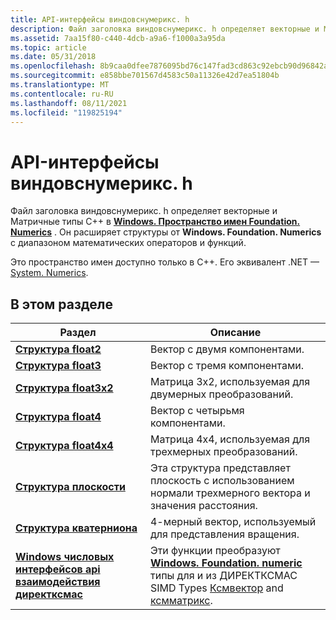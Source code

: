 ```yaml
---
title: API-интерфейсы виндовснумерикс. h
description: Файл заголовка виндовснумерикс. h определяет векторные и Матричные типы C++ в Windows. Пространство имен Foundation. Numerics. Он расширяет структуры от Windows. Foundation. Numerics с диапазоном математических операторов и функций.
ms.assetid: 7aa15f80-c440-4dcb-a9a6-f1000a3a95da
ms.topic: article
ms.date: 05/31/2018
ms.openlocfilehash: 8b9caa0dfee7876095bd76c147fad3cd863c92ebcb90d96842a266a9a980f526
ms.sourcegitcommit: e858bbe701567d4583c50a11326e42d7ea51804b
ms.translationtype: MT
ms.contentlocale: ru-RU
ms.lasthandoff: 08/11/2021
ms.locfileid: "119825194"
---
```

# <a name="windowsnumericsh-apis"></a>API-интерфейсы виндовснумерикс. h

Файл заголовка виндовснумерикс. h определяет векторные и Матричные типы C++ в [**Windows. Пространство имен Foundation. Numerics**](/uwp/api/Windows.Foundation.Numerics) . Он расширяет структуры от **Windows. Foundation. Numerics** с диапазоном математических операторов и функций.

Это пространство имен доступно только в C++. Его эквивалент .NET — [System. Numerics](/dotnet/api/system.numerics?view=netframework-4.8).

## <a name="in-this-section"></a>В этом разделе

| Раздел | Описание |
|-|-|
| [**Структура float2**](float2-structure.md) | Вектор с двумя компонентами. |
| [**Структура float3**](float3-structure.md) | Вектор с тремя компонентами. |
| [**Структура float3x2**](float3x2-structure.md) | Матрица 3x2, используемая для двумерных преобразований. |
| [**Структура float4**](float4-structure.md) | Вектор с четырьмя компонентами. |
| [**Структура float4x4**](float4x4-structure.md) | Матрица 4x4, используемая для трехмерных преобразований. |
| [**Структура плоскости**](plane-structure.md) | Эта структура представляет плоскость с использованием нормали трехмерного вектора и значения расстояния. |
| [**Структура кватерниона**](quaternion-structure.md) | 4-мерный вектор, используемый для представления вращения. |
| [**Windows числовых интерфейсов api взаимодействия директксмас**](windows-numerics-and-directxmath-interop-apis.md) | Эти функции преобразуют [**Windows. Foundation. numeric**](/uwp/api/Windows.Foundation.Numerics) типы для и из ДИРЕКТКСМАС SIMD Types [Ксмвектор](../dxmath/xmvector-data-type.md) and [ксмматрикс](/windows/win32/api/directxmath/ns-directxmath-xmmatrix). |